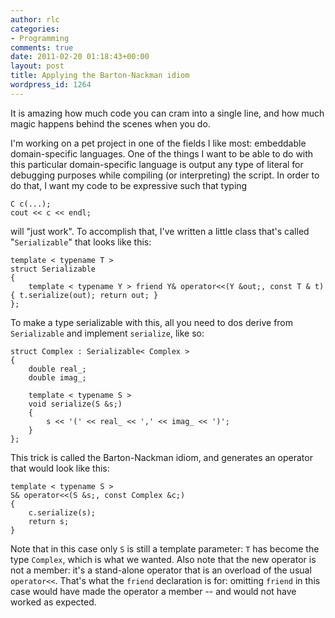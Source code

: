 ```yaml
---
author: rlc
categories:
- Programming
comments: true
date: 2011-02-20 01:18:43+00:00
layout: post
title: Applying the Barton-Nackman idiom
wordpress_id: 1264
---
```


It is amazing how much code you can cram into a single line, and how much magic happens behind the scenes when you do.

<!--more-->

I'm working on a pet project in one of the fields I like most: embeddable domain-specific languages. One of the things I want to be able to do with this particular domain-specific language is output any type of literal for debugging purposes while compiling (or interpreting) the script. In order to do that, I want my code to be expressive such that typing

    C c(...);
    cout << c << endl;

will "just work". To accomplish that, I've written a little class that's called "`Serializable`" that looks like this:

    template < typename T >
    struct Serializable
    {
        template < typename Y > friend Y& operator<<(Y &out;, const T & t) { t.serialize(out); return out; }
    };

To make a type serializable with this, all you need to dos derive from `Serializable` and implement `serialize`, like so:

    struct Complex : Serializable< Complex >
    {
        double real_;
        double imag_;

        template < typename S >
        void serialize(S &s;)
        {
            s << '(' << real_ << ',' << imag_ << ')';
        }
    };

This trick is called the Barton-Nackman idiom, and generates an operator that would look like this:

    template < typename S >
    S& operator<<(S &s;, const Complex &c;)
    {
        c.serialize(s);
        return s;
    }

Note that in this case only `S` is still a template parameter: `T` has become the type `Complex`, which is what we wanted. Also note that the new operator is not a member: it's a stand-alone operator that is an overload of the usual `operator<<`. That's what the `friend` declaration is for: omitting `friend` in this case would have made the operator a member -- and would not have worked as expected.